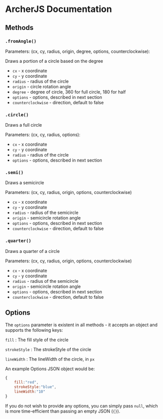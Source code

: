 # ArcherJS Documentation

## Methods

### `.fromAngle()`

Parameters: (cx, cy, radius, origin, degree, options, counterclockwise):

Draws a portion of a circle based on the degree

- `cx` - x coordinate
- `cy` - y coordinate
- `radius` - radius of the circle
- `origin` - circle rotation angle
- `degree` - degree of circle, 360 for full circle, 180 for half
- `options` - options, described in next section
- `counterclockwise` - direction, default to false

### `.circle()`

Draws a full circle

Parameters: (cx, cy, radius, options):

- `cx` - x coordinate
- `cy` - y coordinate
- `radius` - radius of the circle
- `options` - options, described in next section

### `.semi()`

Draws a semicircle

Parameters: (cx, cy, radius, origin, options, counterclockwise)

- `cx` - x coordinate
- `cy` - y coordinate
- `radius` - radius of the semicircle
- `origin` - semicircle rotation angle
- `options` - options, described in next section
- `counterclockwise` - direction, default to false

### `.quarter()`

Draws a quarter of a circle

Parameters: (cx, cy, radius, origin, options, counterclockwise)

- `cx` - x coordinate
- `cy` - y coordinate
- `radius` - radius of the semicircle
- `origin` - semicircle rotation angle
- `options` - options, described in next section
- `counterclockwise` - direction, default to false

## Options

The `options` parameter is existent in all methods - it accepts an object and supports the following keys:

`fill` : The fill style of the circle

`strokeStyle` : The strokeStyle of the circle

`lineWidth` : The lineWidth of the circle, in `px`

An example Options JSON object would be:

```javascript
{
    fill:"red",
    strokeStyle:"blue",
    lineWidth:"10"
}
```

If you do not wish to provide any options, you can simply pass `null`, which is more time-efficient than passing an empty JSON (`{}`).
